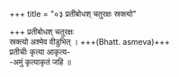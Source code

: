 +++
title = "०३ प्रतीबोधश् चतुरक्षः स्रक्त्यो"

+++
प्रतीबोधश् चतुरक्षः  
स्रक्त्यो अश्मेव वीडुभित् । +++(Bhatt. asmeva)+++  
प्रतीचीः कृत्या आकृत्य-  
-अमुं कृत्याकृतं जहि ॥